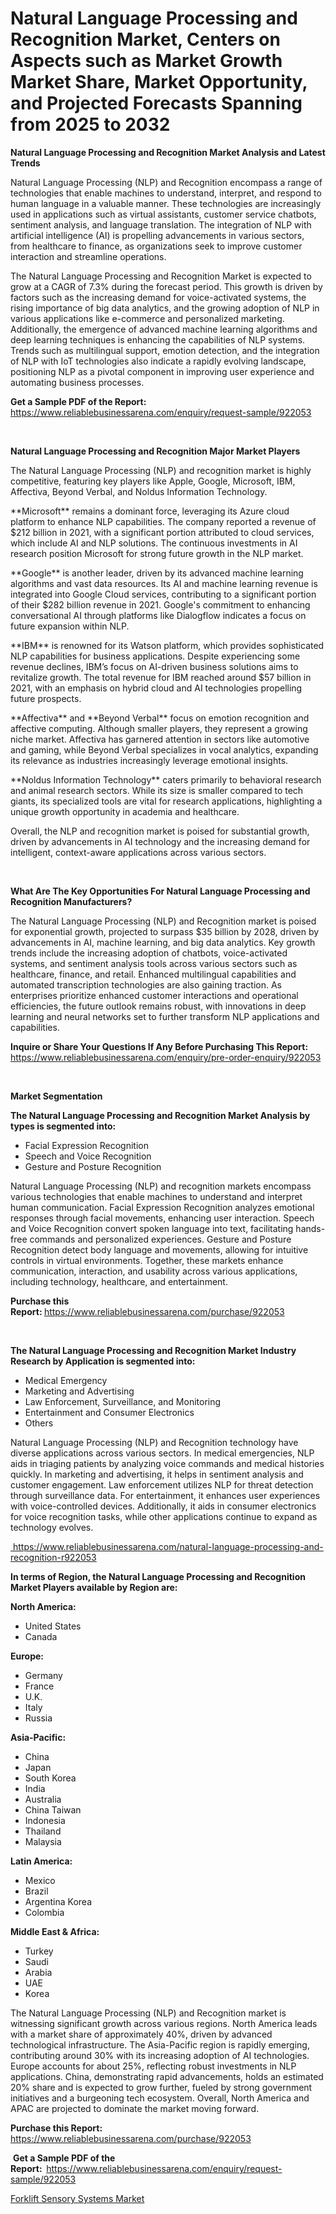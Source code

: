 <p><h1>Natural Language Processing and Recognition Market, Centers on Aspects such as Market Growth Market Share, Market Opportunity, and Projected Forecasts Spanning from 2025 to 2032</h1></p><p><strong>Natural Language Processing and Recognition Market Analysis and Latest Trends</strong></p>
<p><p>Natural Language Processing (NLP) and Recognition encompass a range of technologies that enable machines to understand, interpret, and respond to human language in a valuable manner. These technologies are increasingly used in applications such as virtual assistants, customer service chatbots, sentiment analysis, and language translation. The integration of NLP with artificial intelligence (AI) is propelling advancements in various sectors, from healthcare to finance, as organizations seek to improve customer interaction and streamline operations.</p><p>The Natural Language Processing and Recognition Market is expected to grow at a CAGR of 7.3% during the forecast period. This growth is driven by factors such as the increasing demand for voice-activated systems, the rising importance of big data analytics, and the growing adoption of NLP in various applications like e-commerce and personalized marketing. Additionally, the emergence of advanced machine learning algorithms and deep learning techniques is enhancing the capabilities of NLP systems. Trends such as multilingual support, emotion detection, and the integration of NLP with IoT technologies also indicate a rapidly evolving landscape, positioning NLP as a pivotal component in improving user experience and automating business processes.</p></p>
<p><strong>Get a Sample PDF of the Report:&nbsp;</strong> <a href="https://www.reliablebusinessarena.com/enquiry/request-sample/922053?utm_campaign=2518&utm_medium=2&utm_source=Github&utm_content=ia&utm_term=07032025&utm_id=natural-language-processing-and-recognition">https://www.reliablebusinessarena.com/enquiry/request-sample/922053</a></p>
<p>&nbsp;</p>
<p><strong>Natural Language Processing and Recognition Major Market Players</strong></p>
<p><p>The Natural Language Processing (NLP) and recognition market is highly competitive, featuring key players like Apple, Google, Microsoft, IBM, Affectiva, Beyond Verbal, and Noldus Information Technology. </p><p>**Microsoft** remains a dominant force, leveraging its Azure cloud platform to enhance NLP capabilities. The company reported a revenue of $212 billion in 2021, with a significant portion attributed to cloud services, which include AI and NLP solutions. The continuous investments in AI research position Microsoft for strong future growth in the NLP market.</p><p>**Google** is another leader, driven by its advanced machine learning algorithms and vast data resources. Its AI and machine learning revenue is integrated into Google Cloud services, contributing to a significant portion of their $282 billion revenue in 2021. Google's commitment to enhancing conversational AI through platforms like Dialogflow indicates a focus on future expansion within NLP.</p><p>**IBM** is renowned for its Watson platform, which provides sophisticated NLP capabilities for business applications. Despite experiencing some revenue declines, IBM’s focus on AI-driven business solutions aims to revitalize growth. The total revenue for IBM reached around $57 billion in 2021, with an emphasis on hybrid cloud and AI technologies propelling future prospects.</p><p>**Affectiva** and **Beyond Verbal** focus on emotion recognition and affective computing. Although smaller players, they represent a growing niche market. Affectiva has garnered attention in sectors like automotive and gaming, while Beyond Verbal specializes in vocal analytics, expanding its relevance as industries increasingly leverage emotional insights.</p><p>**Noldus Information Technology** caters primarily to behavioral research and animal research sectors. While its size is smaller compared to tech giants, its specialized tools are vital for research applications, highlighting a unique growth opportunity in academia and healthcare.</p><p>Overall, the NLP and recognition market is poised for substantial growth, driven by advancements in AI technology and the increasing demand for intelligent, context-aware applications across various sectors.</p></p>
<p>&nbsp;</p>
<p><strong>What Are The Key Opportunities For Natural Language Processing and Recognition Manufacturers?</strong></p>
<p><p>The Natural Language Processing (NLP) and Recognition market is poised for exponential growth, projected to surpass $35 billion by 2028, driven by advancements in AI, machine learning, and big data analytics. Key growth trends include the increasing adoption of chatbots, voice-activated systems, and sentiment analysis tools across various sectors such as healthcare, finance, and retail. Enhanced multilingual capabilities and automated transcription technologies are also gaining traction. As enterprises prioritize enhanced customer interactions and operational efficiencies, the future outlook remains robust, with innovations in deep learning and neural networks set to further transform NLP applications and capabilities.</p></p>
<p><strong>Inquire or Share Your Questions If Any Before Purchasing This Report:</strong> <a href="https://www.reliablebusinessarena.com/enquiry/pre-order-enquiry/922053?utm_campaign=2518&utm_medium=2&utm_source=Github&utm_content=ia&utm_term=07032025&utm_id=natural-language-processing-and-recognition">https://www.reliablebusinessarena.com/enquiry/pre-order-enquiry/922053</a></p>
<p>&nbsp;</p>
<p><strong>Market Segmentation</strong></p>
<p><strong>The Natural Language Processing and Recognition Market Analysis by types is segmented into:</strong></p>
<p><ul><li>Facial Expression Recognition</li><li>Speech and Voice Recognition</li><li>Gesture and Posture Recognition</li></ul></p>
<p><p>Natural Language Processing (NLP) and recognition markets encompass various technologies that enable machines to understand and interpret human communication. Facial Expression Recognition analyzes emotional responses through facial movements, enhancing user interaction. Speech and Voice Recognition convert spoken language into text, facilitating hands-free commands and personalized experiences. Gesture and Posture Recognition detect body language and movements, allowing for intuitive controls in virtual environments. Together, these markets enhance communication, interaction, and usability across various applications, including technology, healthcare, and entertainment.</p></p>
<p><strong>Purchase this Report:&nbsp;</strong><a href="https://www.reliablebusinessarena.com/purchase/922053?utm_campaign=2518&utm_medium=2&utm_source=Github&utm_content=ia&utm_term=07032025&utm_id=natural-language-processing-and-recognition">https://www.reliablebusinessarena.com/purchase/922053</a></p>
<p>&nbsp;</p>
<p><strong>The Natural Language Processing and Recognition Market Industry Research by Application is segmented into:</strong></p>
<p><ul><li>Medical Emergency</li><li>Marketing and Advertising</li><li>Law Enforcement, Surveillance, and Monitoring</li><li>Entertainment and Consumer Electronics</li><li>Others</li></ul></p>
<p><p>Natural Language Processing (NLP) and Recognition technology have diverse applications across various sectors. In medical emergencies, NLP aids in triaging patients by analyzing voice commands and medical histories quickly. In marketing and advertising, it helps in sentiment analysis and customer engagement. Law enforcement utilizes NLP for threat detection through surveillance data. For entertainment, it enhances user experiences with voice-controlled devices. Additionally, it aids in consumer electronics for voice recognition tasks, while other applications continue to expand as technology evolves.</p></p>
<p><a href="https://www.reliablebusinessarena.com/natural-language-processing-and-recognition-r922053?utm_campaign=2518&utm_medium=2&utm_source=Github&utm_content=ia&utm_term=07032025&utm_id=natural-language-processing-and-recognition">&nbsp;https://www.reliablebusinessarena.com/natural-language-processing-and-recognition-r922053</a></p>
<p><strong>In terms of Region, the Natural Language Processing and Recognition Market Players available by Region are:</strong></p>
<p>
    <p> <strong> North America: </strong>
        <ul>
            <li>United States</li>
            <li>Canada</li>
        </ul>
        </p> 
    <p> <strong> Europe: </strong>
        <ul>
            <li>Germany</li>
            <li>France</li>
            <li>U.K.</li>
            <li>Italy</li>
            <li>Russia</li>
        </ul>
        </p> 
    <p> <strong> Asia-Pacific: </strong>
        <ul>
            <li>China</li>
            <li>Japan</li>
            <li>South Korea</li>
            <li>India</li>
            <li>Australia</li>
            <li>China Taiwan</li>
            <li>Indonesia</li>
            <li>Thailand</li>
            <li>Malaysia</li>
        </ul>
        </p> 
    <p> <strong> Latin America: </strong>
        <ul>
            <li>Mexico</li>
            <li>Brazil</li>
            <li>Argentina Korea</li>
            <li>Colombia</li>
        </ul>
        </p> 
    <p> <strong> Middle East & Africa: </strong>
        <ul>
            <li>Turkey</li>
            <li>Saudi</li>
            <li>Arabia</li>
            <li>UAE</li>
            <li>Korea</li>
        </ul>
    </p>
    </p>
<p><p>The Natural Language Processing (NLP) and Recognition market is witnessing significant growth across various regions. North America leads with a market share of approximately 40%, driven by advanced technological infrastructure. The Asia-Pacific region is rapidly emerging, contributing around 30% with its increasing adoption of AI technologies. Europe accounts for about 25%, reflecting robust investments in NLP applications. China, demonstrating rapid advancements, holds an estimated 20% share and is expected to grow further, fueled by strong government initiatives and a burgeoning tech ecosystem. Overall, North America and APAC are projected to dominate the market moving forward.</p></p>
<p><strong>Purchase this Report: </strong><a href="https://www.reliablebusinessarena.com/purchase/922053?utm_campaign=2518&utm_medium=2&utm_source=Github&utm_content=ia&utm_term=07032025&utm_id=natural-language-processing-and-recognition">https://www.reliablebusinessarena.com/purchase/922053</a></p>
<p>&nbsp;<strong>Get a Sample PDF of the Report:&nbsp;&nbsp;</strong><a href="https://www.reliablebusinessarena.com/enquiry/request-sample/922053?utm_campaign=2518&utm_medium=2&utm_source=Github&utm_content=ia&utm_term=07032025&utm_id=natural-language-processing-and-recognition">https://www.reliablebusinessarena.com/enquiry/request-sample/922053</a></p>
<p><strong></strong></p>
<p><p><a href="https://github.com/suleimannichelle7/Market-Research-Report-List-1/blob/main/forklift-sensory-systems-market.md?utm_campaign=2518&utm_medium=2&utm_source=Github&utm_content=ia&utm_term=07032025&utm_id=natural-language-processing-and-recognition">Forklift Sensory Systems Market</a></p></p>